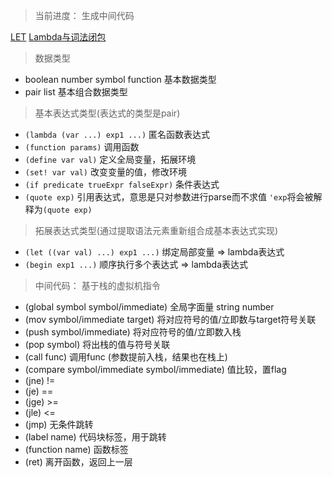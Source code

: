 > 当前进度： 生成中间代码

[LET](./notes/LET.md)
[Lambda与词法闭包](./notes/Lambda.md)

> 数据类型

* boolean number symbol function 基本数据类型
* pair list 基本组合数据类型

> 基本表达式类型(表达式的类型是pair)

* `(lambda (var ...) exp1 ...)` 匿名函数表达式
* `(function params)` 调用函数
* `(define var val)` 定义全局变量，拓展环境
* `(set! var val)` 改变变量的值，修改环境
* `(if predicate trueExpr falseExpr)` 条件表达式
* `(quote exp)` 引用表达式，意思是只对参数进行parse而不求值 `'exp`将会被解释为`(quote exp)`

> 拓展表达式类型(通过提取语法元素重新组合成基本表达式实现)

* `(let ((var val) ...) exp1 ...)` 绑定局部变量 => lambda表达式
* `(begin exp1 ...)` 顺序执行多个表达式 => lambda表达式

> 中间代码： 基于栈的虚拟机指令

 * (global symbol symbol/immediate) 全局字面量 string number
 * (mov symbol/immediate target) 将对应符号的值/立即数与target符号关联
 * (push symbol/immediate) 将对应符号的值/立即数入栈
 * (pop symbol) 将出栈的值与符号关联
 * (call func) 调用func (参数提前入栈，结果也在栈上)
 * (compare symbol/immediate symbol/immediate) 值比较，置flag
 * (jne) !=
 * (je) ==
 * (jge) >=
 * (jle) <=
 * (jmp) 无条件跳转
 * (label name) 代码块标签，用于跳转
 * (function name) 函数标签
 * (ret) 离开函数，返回上一层
